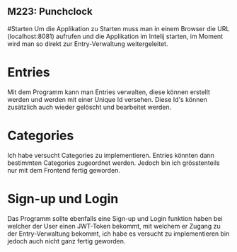 ## M223: Punchclock
#Starten
Um die Applikation zu Starten muss man in einem Browser die URL (localhost:8081) aufrufen und die Applikation im Intelij starten,
im Moment wird man so direkt zur Entry-Verwaltung weitergeleitet.

# Entries
Mit dem Programm kann man Entries verwalten, diese können erstellt werden und werden mit einer Unique Id versehen.
Diese Id's können zusätzlich auch wieder gelöscht und bearbeitet werden.

# Categories
Ich habe versucht Categories zu implementieren. Entries könnten dann bestimmten Categories zugeordnet werden.
Jedoch bin ich grösstenteils nur mit dem Frontend fertig geworden.

# Sign-up und Login
Das Programm sollte ebenfalls eine Sign-up und Login funktion haben bei welcher der User einen JWT-Token bekommt, 
mit welchem er Zugang zu der Entry-Verwaltung bekommt, ich habe es versucht zu implementieren bin jedoch auch nicht ganz fertig geworden.

